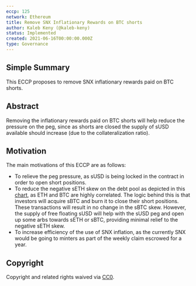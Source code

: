 ```yaml
---
eccp: 125
network: Ethereum
title: Remove SNX Inflationary Rewards on BTC shorts
author: Kaleb Keny (@kaleb-keny)
status: Implemented
created: 2021-06-16T00:00:00.000Z
type: Governance
---
```


<!--You can leave these HTML comments in your merged ECCP and delete the visible duplicate text guides, they will not appear and may be helpful to refer to if you edit it again. This is the suggested template for new ECCPs. Note that an ECCP number will be assigned by an editor. When opening a pull request to submit your ECCP, please use an abbreviated title in the filename, `eccp-draft_title_abbrev.md`. The title should be 44 characters or less.-->

## Simple Summary

<!--"If you can't explain it simply, you don't understand it well enough." Provide a simplified and layman-accessible explanation of the ECCP.-->

This ECCP proposes to remove SNX inflationary rewards paid on BTC shorts.

## Abstract

<!--A short (~200 word) description of the variable change proposed.-->

Removing the inflationary rewards paid on BTC shorts will help reduce the pressure on the peg, since as shorts are closed the supply of sUSD available should increase (due to the collateralization ratio).

## Motivation

<!--The motivation is critical for ECCPs that want to update variables within Elysian. It should clearly explain why the existing variable is not incentive aligned. ECCP submissions without sufficient motivation may be rejected outright.-->

The main motivations of this ECCP are as follows:

- To relieve the peg pressure, as sUSD is being locked in the contract in order to open short positions.
- To reduce the negative sETH skew on the debt pool as depicted in this [chart](https://ibb.co/yh5j8VZ), as ETH and BTC are highly correlated. The logic behind this is that investors will acquire sBTC and burn it to close their short positions. These transactions will result in no change in the sBTC skew. However, the supply of free floating sUSD will help with the sUSD peg and open up some arbs towards sETH or sBTC, providing minimal relief to the negative sETH skew.
- To increase efficiency of the use of SNX inflation, as the currently SNX would be going to minters as part of the weekly claim escrowed for a year.

## Copyright

Copyright and related rights waived via [CC0](https://creativecommons.org/publicdomain/zero/1.0/).
